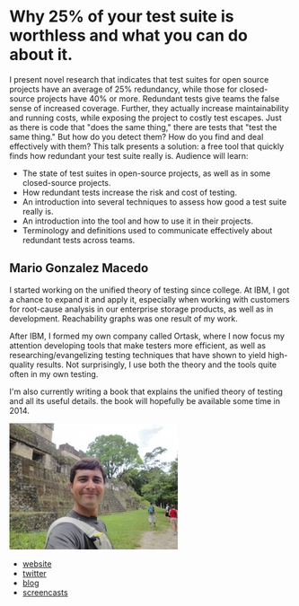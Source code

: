 # Why 25% of your test suite is worthless and what you can do about it.

I present novel research that indicates that test suites for open source projects have an average of 25% redundancy, while those for closed-source projects have 40% or more. Redundant tests give teams the false sense of increased coverage. Further, they actually increase maintainability and running costs, while exposing the project to costly test escapes. Just as there is code that "does the same thing," there are tests that "test the same thing." But how do you detect them? How do you find and deal effectively with them? This talk presents a solution: a free tool that quickly finds how redundant your test suite really is.
Audience will learn:
* The state of test suites in open-source projects, as well as in some closed-source projects.
* How redundant tests increase the risk and cost of testing.
* An introduction into several techniques to assess how good a test suite really is.
* An introduction into the tool and how to use it in their projects.
* Terminology and definitions used to communicate effectively about redundant tests across teams.

## Mario Gonzalez Macedo

I started working on the unified theory of testing since college. At IBM, I got a chance to expand it and apply it, especially when working with customers for root-cause analysis in our enterprise storage products, as well as in development. Reachability graphs was one result of my work.

After IBM, I formed my own company called Ortask, where I now focus my attention developing tools that make testers more efficient, as well as researching/evangelizing testing techniques that have shown to yield high-quality results. Not surprisingly, I use both the theory and the tools quite often in my own testing.

I'm also currently writing a book that explains the unified theory of testing and all its useful details. the book will hopefully be available some time in 2014.


![Profile picture](./profile_picture.jpg "Mario Gonzalez Macedo")

- [website](http://ortask.com)
- [twitter](https://twitter.com/maramono)
- [blog](http://ortask.com/blog)
- [screencasts](http://www.youtube.com/user/TheOrtaskTeam)
